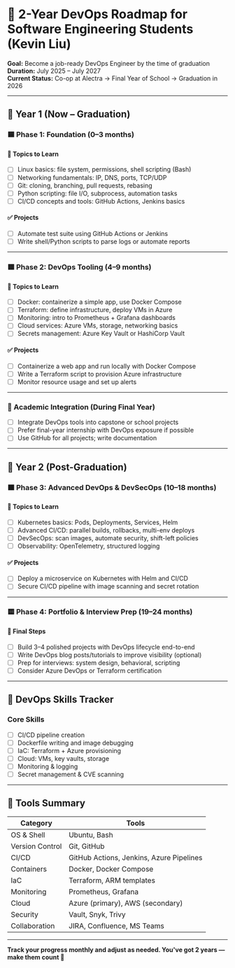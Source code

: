 # 🚀 2-Year DevOps Roadmap for Software Engineering Students (Kevin Liu)

**Goal:** Become a job-ready DevOps Engineer by the time of graduation  
**Duration:** July 2025 – July 2027  
**Current Status:** Co-op at Alectra → Final Year of School → Graduation in 2026

---

## 📍 Year 1 (Now – Graduation)

### 🟦 Phase 1: Foundation (0–3 months)
#### 📘 Topics to Learn
- [ ] Linux basics: file system, permissions, shell scripting (Bash)
- [ ] Networking fundamentals: IP, DNS, ports, TCP/UDP
- [ ] Git: cloning, branching, pull requests, rebasing
- [ ] Python scripting: file I/O, subprocess, automation tasks
- [ ] CI/CD concepts and tools: GitHub Actions, Jenkins basics

#### ✅ Projects
- [ ] Automate test suite using GitHub Actions or Jenkins
- [ ] Write shell/Python scripts to parse logs or automate reports

---

### 🟩 Phase 2: DevOps Tooling (4–9 months)
#### 📘 Topics to Learn
- [ ] Docker: containerize a simple app, use Docker Compose
- [ ] Terraform: define infrastructure, deploy VMs in Azure
- [ ] Monitoring: intro to Prometheus + Grafana dashboards
- [ ] Cloud services: Azure VMs, storage, networking basics
- [ ] Secrets management: Azure Key Vault or HashiCorp Vault

#### ✅ Projects
- [ ] Containerize a web app and run locally with Docker Compose
- [ ] Write a Terraform script to provision Azure infrastructure
- [ ] Monitor resource usage and set up alerts

---

### 🧪 Academic Integration (During Final Year)
- [ ] Integrate DevOps tools into capstone or school projects
- [ ] Prefer final-year internship with DevOps exposure if possible
- [ ] Use GitHub for all projects; write documentation

---

## 📍 Year 2 (Post-Graduation)

### 🟧 Phase 3: Advanced DevOps & DevSecOps (10–18 months)
#### 📘 Topics to Learn
- [ ] Kubernetes basics: Pods, Deployments, Services, Helm
- [ ] Advanced CI/CD: parallel builds, rollbacks, multi-env deploys
- [ ] DevSecOps: scan images, automate security, shift-left policies
- [ ] Observability: OpenTelemetry, structured logging

#### ✅ Projects
- [ ] Deploy a microservice on Kubernetes with Helm and CI/CD
- [ ] Secure CI/CD pipeline with image scanning and secret rotation

---

### 🟨 Phase 4: Portfolio & Interview Prep (19–24 months)
#### 📘 Final Steps
- [ ] Build 3–4 polished projects with DevOps lifecycle end-to-end
- [ ] Write DevOps blog posts/tutorials to improve visibility (optional)
- [ ] Prep for interviews: system design, behavioral, scripting
- [ ] Consider Azure DevOps or Terraform certification

---

## 🧠 DevOps Skills Tracker

### Core Skills
- [ ] CI/CD pipeline creation
- [ ] Dockerfile writing and image debugging
- [ ] IaC: Terraform + Azure provisioning
- [ ] Cloud: VMs, key vaults, storage
- [ ] Monitoring & logging
- [ ] Secret management & CVE scanning

---

## 🧰 Tools Summary

| Category       | Tools                          |
|----------------|--------------------------------|
| OS & Shell     | Ubuntu, Bash                   |
| Version Control| Git, GitHub                    |
| CI/CD          | GitHub Actions, Jenkins, Azure Pipelines |
| Containers     | Docker, Docker Compose         |
| IaC            | Terraform, ARM templates       |
| Monitoring     | Prometheus, Grafana            |
| Cloud          | Azure (primary), AWS (secondary) |
| Security       | Vault, Snyk, Trivy             |
| Collaboration  | JIRA, Confluence, MS Teams     |

---

**Track your progress monthly and adjust as needed. You've got 2 years — make them count 🚀**
